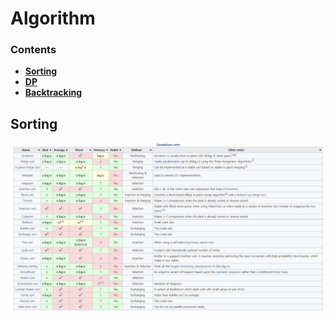 # Algorithm

### Contents

- [**Sorting**](#sorting)
- [**DP**](./docs/dp.md)
- [**Backtracking**](./docs/backtracking.md)

## Sorting

![sorting_algorithms](./imgs/sorting_algorithms.png)
